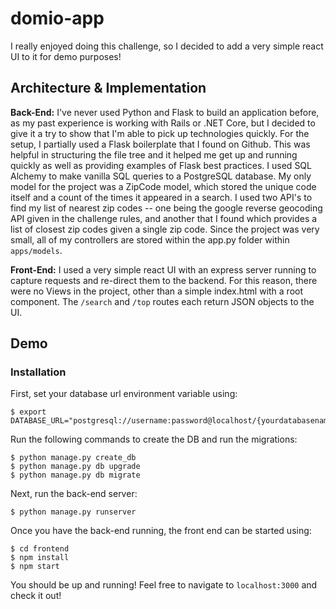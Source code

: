 # domio-app

I really enjoyed doing this challenge, so I decided to add a very simple react UI to it for demo purposes!

## Architecture & Implementation

**Back-End:**
I've never used Python and Flask to build an application before, as my past experience is working with Rails or .NET Core, but I decided to give it a try to show that I'm able to pick up technologies quickly.  For the setup, I partially used a Flask boilerplate that I found on Github.  This was helpful in structuring the file tree and it helped me get up and running quickly as well as providing examples of Flask best practices.  I used SQL Alchemy to make vanilla SQL queries to a PostgreSQL database.  My only model for the project was a ZipCode model, which stored the unique code itself and a count of the times it appeared in a search.  I used two API's to find my list of nearest zip codes -- one being the google reverse geocoding API given in the challenge rules, and another that I found which provides a list of closest zip codes given a single zip code.  Since the project was very small, all of my controllers are stored within the app.py folder within `apps/models`.

**Front-End:**
I used a very simple react UI with an express server running to capture requests and re-direct them to the backend.  For this reason, there were no Views in the project, other than a simple index.html with a root component. The `/search` and `/top` routes each return JSON objects to the UI.    

## Demo

### Installation

First, set your database url environment variable using:
```
$ export DATABASE_URL="postgresql://username:password@localhost/{yourdatabasename}"
```

Run the following commands to create the DB and run the migrations:
```
$ python manage.py create_db
$ python manage.py db upgrade
$ python manage.py db migrate
```

Next, run the back-end server:
```
$ python manage.py runserver
```

Once you have the back-end running, the front end can be started using:
```
$ cd frontend
$ npm install
$ npm start
```

You should be up and running! Feel free to navigate to `localhost:3000` and check it out!
